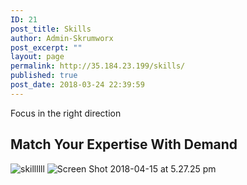 ```yaml
---
ID: 21
post_title: Skills
author: Admin-Skrumworx
post_excerpt: ""
layout: page
permalink: http://35.184.23.199/skills/
published: true
post_date: 2018-03-24 22:39:59
---
```

<p>Focus in the right direction</p>		
			<h2>Match Your Expertise With Demand </h2>		
										<img src="http://35.184.23.199/wp-content/uploads/elementor/thumbs/skillllll-nntcofr8p5vsiqp6px1s7oufc634v7v444vsehmlfs.png" title="skillllll" alt="skillllll" />											
										<img src="http://35.184.23.199/wp-content/uploads/2018/04/Screen-Shot-2018-04-15-at-5.27.25-pm.png" title="Screen Shot 2018-04-15 at 5.27.25 pm" alt="Screen Shot 2018-04-15 at 5.27.25 pm" />